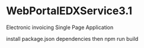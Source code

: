 # WebPortalEDXService3.1
Electronic invoicing Single Page Application

install package.json dependencies then npm run build

